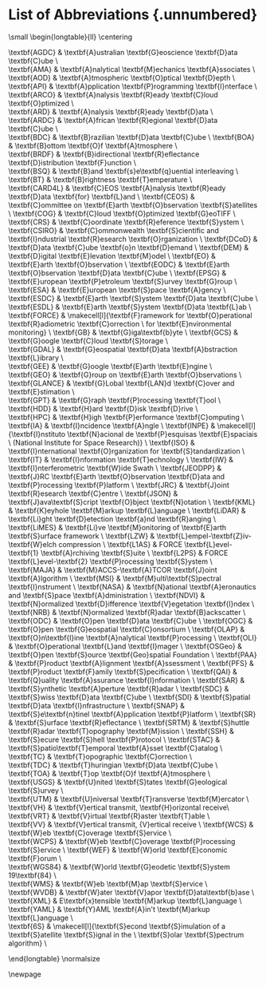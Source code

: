 # List of Abbreviations {.unnumbered}

\small
\begin{longtable}{ll} 
\centering

\textbf{AGDC} & \textbf{A}ustralian \textbf{G}eoscience \textbf{D}ata \textbf{C}ube \\  
\textbf{AMA} & \textbf{A}nalytical \textbf{M}echanics \textbf{A}ssociates \\  
\textbf{AOD} & \textbf{A}tmospheric \textbf{O}ptical \textbf{D}epth \\  
\textbf{API} & \textbf{A}pplication \textbf{P}rogramming \textbf{I}nterface \\  
\textbf{ARCO} & \textbf{A}nalysis \textbf{R}eady \textbf{C}loud \textbf{O}ptimized \\  
\textbf{ARD} & \textbf{A}nalysis \textbf{R}eady \textbf{D}ata \\  
\textbf{ARDC} & \textbf{A}frican \textbf{R}egional \textbf{D}ata \textbf{C}ube \\  
\textbf{BDC} & \textbf{B}razilian \textbf{D}ata \textbf{C}ube \\ 
\textbf{BOA} & \textbf{B}ottom \textbf{O}f \textbf{A}tmosphere \\  
\textbf{BRDF} & \textbf{B}idirectional \textbf{R}eflectance \textbf{D}istribution \textbf{F}unction \\  
\textbf{BSQ} & \textbf{B}and \textbf{s}e\textbf{q}uential interleaving \\  
\textbf{BT} & \textbf{B}rightness \textbf{T}emperature \\  
\textbf{CARD4L} & \textbf{C}EOS \textbf{A}nalysis \textbf{R}eady \textbf{D}ata \textbf{for} \textbf{L}and \\ 
\textbf{CEOS} & \textbf{C}ommittee on \textbf{E}arth \textbf{O}bservation \textbf{S}atellites \\ 
\textbf{COG} & \textbf{C}loud \textbf{O}ptimized \textbf{G}eoTIFF \\  
\textbf{CRS} & \textbf{C}oordinate \textbf{R}eference \textbf{S}ystem \\  
\textbf{CSIRO} & \textbf{C}ommonwealth \textbf{S}cientific and \textbf{I}ndustrial \textbf{R}esearch \textbf{O}rganization \\ 
\textbf{DCoD} & \textbf{D}ata \textbf{C}ube \textbf{o}n \textbf{D}emand \\ 
\textbf{DEM} & \textbf{D}igital \textbf{E}levation \textbf{M}odel \\ 
\textbf{EO} & \textbf{E}arth \textbf{O}bservation \\ 
\textbf{EODC} & \textbf{E}arth \textbf{O}bservation \textbf{D}ata \textbf{C}ube \\ 
\textbf{EPSG} & \textbf{E}uropean \textbf{P}etroleum \textbf{S}urvey \textbf{G}roup \\ 
\textbf{ESA} & \textbf{E}uropean \textbf{S}pace \textbf{A}gency \\ 
\textbf{ESDC} & \textbf{E}arth \textbf{S}ystem \textbf{D}ata \textbf{C}ube \\ 
\textbf{ESDL} & \textbf{E}arth \textbf{S}ystem \textbf{D}ata \textbf{L}ab \\ 
\textbf{FORCE} & \makecell[l]{\textbf{F}ramework for \textbf{O}perational \textbf{R}adiometric \textbf{C}orrection \\ for \textbf{E}nvironmental monitoring} \\ 
\textbf{GB} & \textbf{G}iga\textbf{b}yte \\
\textbf{GCS} & \textbf{G}oogle \textbf{C}loud \textbf{S}torage \\  
\textbf{GDAL} & \textbf{G}eospatial \textbf{D}ata \textbf{A}bstraction \textbf{L}ibrary \\  
\textbf{GEE} & \textbf{G}oogle \textbf{E}arth \textbf{E}ngine \\  
\textbf{GEO} & \textbf{G}roup on \textbf{E}arth \textbf{O}bservations \\  
\textbf{GLANCE} & \textbf{G}Lobal \textbf{LAN}d \textbf{C}over and \textbf{E}stimation \\  
\textbf{GPT} & \textbf{G}raph \textbf{P}rocessing \textbf{T}ool \\  
\textbf{HDD} & \textbf{H}ard \textbf{D}isk \textbf{D}rive \\  
\textbf{HPC} & \textbf{H}igh \textbf{P}erformance \textbf{C}omputing \\  
\textbf{IA} & \textbf{I}ncidence \textbf{A}ngle \\
\textbf{INPE} & \makecell[l]{\textbf{I}nstituto \textbf{N}acional de \textbf{P}esquisas \textbf{E}spaciais \\ (National Institute for Space Research)} \\
\textbf{ISO} & \textbf{I}nternational \textbf{O}rganization for \textbf{S}tandardization \\
\textbf{IT} & \textbf{I}nformation \textbf{T}echnology \\
\textbf{IW} & \textbf{I}nterferometric \textbf{W}ide Swath \\
\textbf{JEODPP} & \textbf{J}RC \textbf{E}arth \textbf{O}bservation \textbf{D}ata and \textbf{P}rocessing \textbf{P}latform \\
\textbf{JRC} & \textbf{J}oint \textbf{R}esearch \textbf{C}entre \\
\textbf{JSON} & \textbf{J}ava\textbf{S}cript \textbf{O}bject \textbf{N}otation \\
\textbf{KML} & \textbf{K}eyhole \textbf{M}arkup \textbf{L}anguage \\
\textbf{LiDAR} & \textbf{Li}ght \textbf{D}etection \textbf{a}nd \textbf{R}anging \\
\textbf{LiMES} & \textbf{Li}ve \textbf{M}onitoring of \textbf{E}arth \textbf{S}urface framework \\
\textbf{LZW} & \textbf{L}empel-\textbf{Z}iv-\textbf{W}elch compression \\
\textbf{L1AS} & FORCE \textbf{L}evel-\textbf{1} \textbf{A}rchiving \textbf{S}uite \\
\textbf{L2PS} & FORCE \textbf{L}evel-\textbf{2} \textbf{P}rocessing \textbf{S}ystem \\
\textbf{MAJA} & \textbf{M}ACCS-\textbf{A}TCOR \textbf{J}oint \textbf{A}lgorithm \\
\textbf{MSI} & \textbf{M}ulti\textbf{S}pectral \textbf{I}nstrument \\
\textbf{NASA} & \textbf{N}ational \textbf{A}eronautics and \textbf{S}pace \textbf{A}dministration \\ 
\textbf{NDVI} & \textbf{N}ormalized \textbf{D}ifference \textbf{V}egetation \textbf{I}ndex \\ 
\textbf{NRB} & \textbf{N}ormalized \textbf{R}adar \textbf{B}ackscatter \\ 
\textbf{ODC} & \textbf{O}pen \textbf{D}ata \textbf{C}ube \\ 
\textbf{OGC} & \textbf{O}pen \textbf{G}eospatial \textbf{C}onsortium \\ 
\textbf{OLAP} & \textbf{O}n\textbf{l}ine \textbf{A}nalytical \textbf{P}rocessing \\ 
\textbf{OLI} & \textbf{O}perational \textbf{L}and \textbf{I}mager \\ 
\textbf{OSGeo} & \textbf{O}pen \textbf{S}ource \textbf{Geo}spatial Foundation \\ 
\textbf{PAA} & \textbf{P}roduct \textbf{A}lignment \textbf{A}ssessment \\ 
\textbf{PFS} & \textbf{P}roduct \textbf{F}amily \textbf{S}pecification \\ 
\textbf{QAI} & \textbf{Q}uality \textbf{A}ssurance \textbf{I}nformation \\ 
\textbf{SAR} & \textbf{S}ynthetic \textbf{A}perture \textbf{R}adar \\ 
\textbf{SDC} & \textbf{S}wiss \textbf{D}ata \textbf{C}ube \\ 
\textbf{SDI} & \textbf{S}patial \textbf{D}ata \textbf{I}nfrastructure \\ 
\textbf{SNAP} & \textbf{S}e\textbf{n}tinel \textbf{A}pplication \textbf{P}latform \\ 
\textbf{SR} & \textbf{S}urface \textbf{R}eflectance \\ 
\textbf{SRTM} & \textbf{S}huttle \textbf{R}adar \textbf{T}opography \textbf{M}ission \\ 
\textbf{SSH} & \textbf{S}ecure \textbf{S}hell \textbf{P}rotocol \\ 
\textbf{STAC} & \textbf{S}patio\textbf{T}emporal \textbf{A}sset \textbf{C}atalog \\ 
\textbf{TC} & \textbf{T}opographic \textbf{C}orrection \\  
\textbf{TDC} & \textbf{T}huringian \textbf{D}ata \textbf{C}ube \\ 
\textbf{TOA} & \textbf{T}op \textbf{O}f \textbf{A}tmosphere \\  
\textbf{USGS} & \textbf{U}nited \textbf{S}tates \textbf{G}eological \textbf{S}urvey \\  
\textbf{UTM} & \textbf{U}niversal \textbf{T}ransverse \textbf{M}ercator \\  
\textbf{VH} & \textbf{V}ertical transmit, \textbf{H}orizontal receive\\  
\textbf{VRT} & \textbf{V}irtual \textbf{R}aster \textbf{T}able \\  
\textbf{VV} & \textbf{V}ertical transmit, {V}ertical receive \\
\textbf{WCS} & \textbf{W}eb \textbf{C}overage \textbf{S}ervice \\  
\textbf{WCPS} & \textbf{W}eb \textbf{C}overage \textbf{P}rocessing \textbf{S}ervice \\ 
\textbf{WEF} & \textbf{W}orld \textbf{E}conomic \textbf{F}orum \\  
\textbf{WGS84} & \textbf{W}orld \textbf{G}eodetic \textbf{S}ystem 19\textbf{84} \\  
\textbf{WMS} & \textbf{W}eb \textbf{M}ap \textbf{S}ervice \\  
\textbf{WVDB} & \textbf{W}ater \textbf{V}apor \textbf{D}ata\textbf{b}ase \\  
\textbf{XML} & E\textbf{x}tensible \textbf{M}arkup \textbf{L}anguage \\  
\textbf{YAML} & \textbf{Y}AML \textbf{A}in't \textbf{M}arkup \textbf{L}anguage \\  
\textbf{6S} & \makecell[l]{\textbf{S}econd \textbf{S}imulation of a \textbf{S}atellite \textbf{S}ignal in the \\ \textbf{S}olar \textbf{S}pectrum algorithm} \\  

\end{longtable}
\normalsize

\newpage
